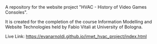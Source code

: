 A repository for the website project "HVAC - History of Video Games Consoles". 

It is created for the completion of the course Information Modelling and Website Technologies held by Fabio Vitali at University of Bologna.

Live Link: https://evanarnoldi.github.io/imwt_hvac_project/index.html
